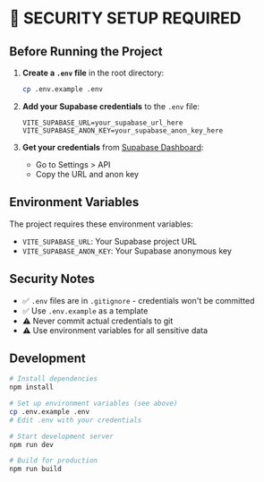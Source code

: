 # 🔐 SECURITY SETUP REQUIRED

## Before Running the Project

1. **Create a `.env` file** in the root directory:
   ```bash
   cp .env.example .env
   ```

2. **Add your Supabase credentials** to the `.env` file:
   ```env
   VITE_SUPABASE_URL=your_supabase_url_here
   VITE_SUPABASE_ANON_KEY=your_supabase_anon_key_here
   ```

3. **Get your credentials** from [Supabase Dashboard](https://app.supabase.com/):
   - Go to Settings > API
   - Copy the URL and anon key

## Environment Variables

The project requires these environment variables:
- `VITE_SUPABASE_URL`: Your Supabase project URL
- `VITE_SUPABASE_ANON_KEY`: Your Supabase anonymous key

## Security Notes

- ✅ `.env` files are in `.gitignore` - credentials won't be committed
- ✅ Use `.env.example` as a template
- ⚠️ Never commit actual credentials to git
- ⚠️ Use environment variables for all sensitive data

## Development

```bash
# Install dependencies
npm install

# Set up environment variables (see above)
cp .env.example .env
# Edit .env with your credentials

# Start development server
npm run dev

# Build for production
npm run build
```
